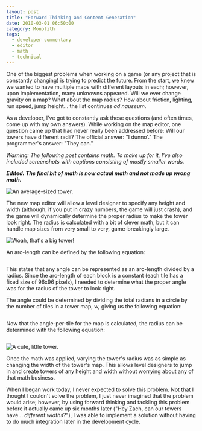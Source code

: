 ```yaml
---
layout: post
title: "Forward Thinking and Content Generation"
date: 2010-03-01 06:50:00
category: Monolith
tags:
  - developer commentary
  - editor
  - math
  - technical
---
```


One of the biggest problems when working on a game (or any project that is constantly changing) is trying to predict the future.  From the start, we knew we wanted to have multiple maps with different layouts in each; however, upon implementation, many unknowns appeared. Will we ever change gravity on a map? What about the map radius? How about friction, lighting, run speed, jump height... the list continues <em>ad nauseum</em>.

As a developer, I've got to constantly ask these questions (and often times, come up with my own answers). While working on the map editor, one question came up that had never really been addressed before: Will our towers have different radii? The official answer: "I dunno'." The programmer's answer: "They can."

<em>Warning: The following post contains math. To make up for it, I've also included screenshots with captions consisting of mostly smaller words.</em>

<em><strong>Edited: The final bit of math is now actual math and not made up wrong math.</strong></em>

<!--more-->

![An average-sized tower.][average-tower]

The new map editor will allow a level designer to specify any height and width (although, if you put in crazy numbers, the game will just crash), and the game will dynamically determine the proper radius to make the tower look right. The radius is calculated with a bit of clever math, but it can handle map sizes from very small to very, game-breakingly large.

![Woah, that's a big tower!][large-tower]

An arc-length can be defined by the following equation:

<img title="\200dpi \theta = \frac{s}{r}" src="http://latex.codecogs.com/png.latex?\200dpi \theta = \frac{s}{r}" alt="">

This states that any angle can be represented as an arc-length divided by a radius. Since the arc-length of each block is a constant (each tile has a fixed size of 96x96 pixels), I needed to determine what the proper angle was for the radius of the tower to look right.

The angle could be determined by dividing the total radians in a circle by the number of tiles in a tower map, w, giving us the following equation:

<img title="\200dpi \theta = \frac{2\pi}{w}" src="http://latex.codecogs.com/png.latex?\200dpi \theta = \frac{2\pi}{w}" alt="">

Now that the angle-per-tile for the map is calculated, the radius can be determined with the following equation:

<img title="\200dpi r = \frac{s}{\theta} = \frac{s w}{2\pi}" src="http://latex.codecogs.com/png.latex?\200dpi r = \frac{s}{\theta} = \frac{s w}{2\pi}" alt="">

![A cute, little tower.][small-tower]

Once the math was applied, varying the tower's radius was as simple as changing the width of the tower's map. This allows level designers to jump in and create towers of any height and width without worrying about any of that math business.

When I began work today, I never expected to solve this problem. Not that I thought I couldn't solve the problem, I just never imagined that the problem would arise; however, by using forward thinking and tackling this problem before it actually came up six months later ("Hey Zach, can our towers have... <em>different widths</em>?"), I was able to implement a solution without having to do much integration later in the development cycle.

[average-tower]: https://s3.amazonaws.com/thegamestudio/web/2010-03-01-forward-thinking-and-content-generation-average-tower.png "Average-sized tower"
[large-tower]: https://s3.amazonaws.com/thegamestudio/web/2010-03-01-forward-thinking-and-content-generation-large-tower.png "Large tower"
[small-tower]: https://s3.amazonaws.com/thegamestudio/web/2010-03-01-forward-thinking-and-content-generation-small-tower.png "Small tower"
